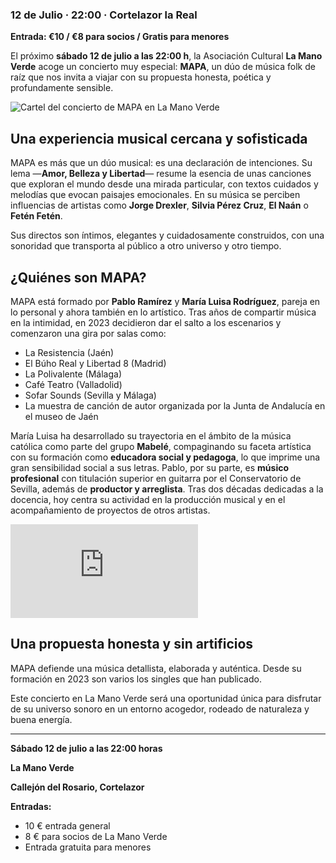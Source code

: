 ﻿### 12 de Julio · 22:00 · Cortelazor la Real

**Entrada: €10 / €8 para socios / Gratis para menores**

El próximo **sábado 12 de julio a las 22:00 h**, la Asociación Cultural **La Mano Verde** acoge un concierto muy especial: **MAPA**, un dúo de música folk de raíz que nos invita a viajar con su propuesta honesta, poética y profundamente sensible.

![Cartel del concierto de MAPA en La Mano Verde](/images/blog/2025-07-02-concierto-mapa/concierto-mapa.jpg)

## Una experiencia musical cercana y sofisticada

MAPA es más que un dúo musical: es una declaración de intenciones. Su lema —**Amor, Belleza y Libertad**— resume la esencia de unas canciones que exploran el mundo desde una mirada particular, con textos cuidados y melodías que evocan paisajes emocionales. En su música se perciben influencias de artistas como **Jorge Drexler**, **Silvia Pérez Cruz**, **El Naán** o **Fetén Fetén**.

Sus directos son íntimos, elegantes y cuidadosamente construidos, con una sonoridad que transporta al público a otro universo y otro tiempo.

## ¿Quiénes son MAPA?

MAPA está formado por **Pablo Ramírez** y **María Luisa Rodríguez**, pareja en lo personal y ahora también en lo artístico. Tras años de compartir música en la intimidad, en 2023 decidieron dar el salto a los escenarios y comenzaron una gira por salas como:

* La Resistencia (Jaén)
* El Búho Real y Libertad 8 (Madrid)
* La Polivalente (Málaga)
* Café Teatro (Valladolid)
* Sofar Sounds (Sevilla y Málaga)
* La muestra de canción de autor organizada por la Junta de Andalucía en el museo de Jaén

María Luisa ha desarrollado su trayectoria en el ámbito de la música católica como parte del grupo **Mabelé**, compaginando su faceta artística con su formación como **educadora social y pedagoga**, lo que imprime una gran sensibilidad social a sus letras.
Pablo, por su parte, es **músico profesional** con titulación superior en guitarra por el Conservatorio de Sevilla, además de **productor y arreglista**. Tras dos décadas dedicadas a la docencia, hoy centra su actividad en la producción musical y en el acompañamiento de proyectos de otros artistas.

<div class="ratio ratio-16x9">
    <iframe 
        src="https://www.youtube.com/embed/aKn_xNLkURQ?si=XbR18zUcVVzKtDqB" 
        title="YouTube video player" 
        frameborder="0" 
        allow="accelerometer; autoplay; clipboard-write; encrypted-media; gyroscope; picture-in-picture; web-share" 
        referrerpolicy="strict-origin-when-cross-origin" 
        allowfullscreen>
    </iframe>
</div>

## Una propuesta honesta y sin artificios

MAPA defiende una música detallista, elaborada y auténtica. Desde su formación en 2023 son varios los singles que han publicado.

Este concierto en La Mano Verde será una oportunidad única para disfrutar de su universo sonoro en un entorno acogedor, rodeado de naturaleza y buena energía.

---

**Sábado 12 de julio a las 22:00 horas**

**La Mano Verde**

**Callejón del Rosario, Cortelazor**

**Entradas:**

* 10 € entrada general
* 8 € para socios de La Mano Verde
* Entrada gratuita para menores